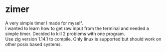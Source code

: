 # zimer
A very simple timer I made for myself.  
I wanted to learn how to get raw input from the terminal and needed a simple timer. Decided to kill 2 problems with one program.  
Use zig version 1.14.1 to compile. Only linux is supported but should work on other posix based systems.
